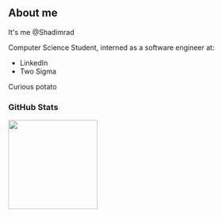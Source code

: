 ## About me
It's me @Shadimrad


Computer Science Student, interned as a software engineer at:
- LinkedIn
- Two Sigma



Curious potato

### GitHub Stats

<!-- ![Riderman's github stats](https://github-readme-stats.vercel.app/api?username=Shadimrad&show_icons=true&hide_border=true)  -->
<img height="180em" src="https://github-readme-stats.vercel.app/api/top-langs/?username=Shadimrad&layout=compact&langs_count=8"/>
